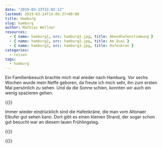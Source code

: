 ```yaml
---
date: "2019-03-23T22:02:12"
lastmod: 2019-03-24T14:09:37+00:00
title: Hamburg
slug: hamburg
author: Mathias Wellner
resources:
  - { name: hamburg1, src: hamburg1.jpg, title: Abendhafenstimmung }
  - { name: hamburg2, src: hamburg2.jpg, title: Am Quai }
  - { name: hamburg3, src: hamburg3.jpg, title: Hafenkran }
categories:
  - reisen
tags:
  - hamburg
---
```

Ein Familienbesuch brachte mich mal wieder nach Hamburg. Vor sechs Wochen wurde mein Neffe geboren, da freute ich mich sehr, ihn zum ersten Mal persönlich zu sehen. Und da die Sonne schien, konnten wir auch ein wenig spazieren gehen. 
<!--more-->

{{<responsive-image name="hamburg1" class="wide">}}

Immer wieder eindrücklich sind die Hafenkräne, die man vom Altonaer Elbufer gut sehen kann. Dort gibt es einen kleinen Strand, der sogar schon gut besucht war an diesem lauen Frühlingstag. 

{{<responsive-image name="hamburg2">}}

{{<responsive-image name="hamburg3">}}